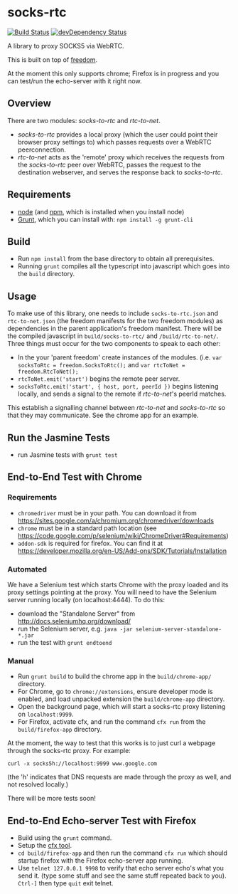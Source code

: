 # socks-rtc

[![Build Status](https://travis-ci.org/uProxy/socks-rtc.svg?branch=master)](https://travis-ci.org/uProxy/socks-rtc) [![devDependency Status](https://david-dm.org/uProxy/socks-rtc/dev-status.svg)](https://david-dm.org/uProxy/socks-rtc#info=devDependencies)

A library to proxy SOCKS5 via WebRTC.

This is built on top of [freedom](https://github.com/freedomjs/freedom).

At the moment this only supports chrome; Firefox is in progress and you can test/run the echo-server with it right now.

## Overview

There are two modules: _socks-to-rtc_ and _rtc-to-net_.

 - _socks-to-rtc_ provides a local proxy (which the user could point their browser proxy settings to) which passes requests over a WebRTC peerconnection.
 - _rtc-to-net_ acts as the 'remote' proxy which receives the requests from the _socks-to-rtc_ peer over WebRTC, passes the request to the destination webserver, and serves the response back to _socks-to-rtc_.

## Requirements

 - [node](http://nodejs.org/) (and [npm](https://www.npmjs.org/), which is installed when you install node)
 - [Grunt](http://gruntjs.com/), which you can install with: `npm install -g grunt-cli`

## Build

 - Run `npm install` from the base directory to obtain all prerequisites.
 - Running `grunt` compiles all the typescript into javascript which goes into the `build` directory.

## Usage

To make use of this library, one needs to include `socks-to-rtc.json`
and `rtc-to-net.json` (the freedom manifests for the two freedom modules)
as dependencies in the parent application's freedom manifest. There will be
the compiled javascript in `build/socks-to-rtc/` and `/build/rtc-to-net/`.
Three things must occur for the two components to speak to each other:

 - In the your 'parent freedom' create instances of the modules. (i.e. `var socksToRtc = freedom.SocksToRtc();` and `var rtcToNet = freedom.RtcToNet();`
 - `rtcToNet.emit('start')` begins the remote peer server.
 - `socksToRtc.emit('start', { host, port, peerId })` begins listening locally, and sends a signal to the remote if _rtc-to-net_'s peerId matches.

This establish a signalling channel between _rtc-to-net_ and _socks-to-rtc_ so that they may communicate. See the chrome app for an example.

## Run the Jasmine Tests

 - run Jasmine tests with `grunt test`

## End-to-End Test with Chrome

### Requirements

 - `chromedriver` must be in your path. You can download it from https://sites.google.com/a/chromium.org/chromedriver/downloads
 - `chrome` must be in a standard path location (see https://code.google.com/p/selenium/wiki/ChromeDriver#Requirements)
 - `addon-sdk` is required for firefox. You can find it at https://developer.mozilla.org/en-US/Add-ons/SDK/Tutorials/Installation

### Automated

We have a Selenium test which starts Chrome with the proxy loaded and its proxy
settings pointing at the proxy. You will need to have the Selenium server
running locally (on localhost:4444). To do this:

 - download the "Standalone Server" from http://docs.seleniumhq.org/download/
 - run the Selenium server, e.g. `java -jar selenium-server-standalone-*.jar`
 - run the test with `grunt endtoend`

### Manual

 - Run `grunt build` to build the chrome app in the `build/chrome-app/` directory.
 - For Chrome, go to `chrome://extensions`, ensure developer mode is enabled, and load unpacked extension the `build/chrome-app` directory.
 - Open the background page, which will start a socks-rtc proxy listening on `localhost:9999`.
 - For Firefox, activate cfx, and run the command `cfx run` from the `build/firefox-app` directory.

At the moment, the way to test that this works is to just curl a webpage through the socks-rtc proxy. For example:

`curl -x socks5h://localhost:9999 www.google.com`

(the 'h' indicates that DNS requests are made through the proxy as well, and not resolved locally.)

There will be more tests soon!

## End-to-End Echo-server Test with Firefox

 - Build using the `grunt` command.
 - Setup the [cfx tool](https://developer.mozilla.org/en-US/Add-ons/SDK/Tutorials/Installation).
 - `cd build/firefox-app` and then run the command `cfx run` which should startup firefox with the Firefox echo-server app running.
 - Use `telnet 127.0.0.1 9998` to verify that echo server echo's what you send it. (type some stuff and see the same stuff repeated back to you). `Ctrl-]` then type `quit` exit telnet.
